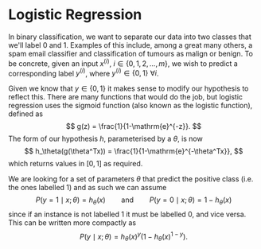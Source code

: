 # Logistic Regression

In binary classification, we want to separate our data into two classes that we'll label 0 and 1. Examples of this include, among a great many others, a spam email classifier and classification of tumours as malign or benign. To be concrete, given an input $x^{(i)}$, $i\in\{0,1,2,\ldots,m\}$, we wish to predict a corresponding label $y^{(i)}$, where $y^{(i)}\in\{0,1\}\ \forall i$. 

Given we know that $y\in\{0,1\}$ it makes sense to modify our hypothesis to reflect this. There are many functions that would do the job, but logistic regression uses the sigmoid function (also known as the logistic function), defined as 
$$
g(z) = \frac{1}{1-\mathrm{e}^{-z}}.
$$
The form of our hypothesis $h$, parameterised by a $\theta$, is now 
$$
h_\theta(g(\theta^Tx)) = \frac{1}{1-\mathrm{e}^{-\theta^Tx}},
$$
which returns values in $[0,1]$ as required. 

We are looking for a set of parameters $\theta$ that predict the positive class (i.e. the ones labelled 1) and as such we can assume
$$
P(y=1\mid x;\theta) = h_\theta(x)\qquad\text{and}\qquad P(y=0\mid x;\theta) = 1 - h_\theta(x)
$$
since if an instance is not labelled 1 it must be labelled 0, and vice versa. This can be written more compactly as 
$$
P(y\mid x;\theta) = h_\theta(x)^y(1-h_\theta(x)^{1-y}).
$$
